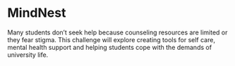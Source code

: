 # MindNest
Many students don’t seek help because counseling resources are limited or they fear stigma. This challenge will explore creating tools for self care, mental health support and helping students cope with the demands of university life.
